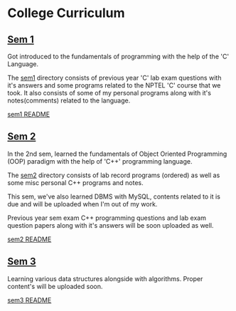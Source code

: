 # College Curriculum

## [Sem 1](./sem1)
Got introduced to the fundamentals of programming with the help of the 'C' Language.

The [sem1](./sem1) directory consists of previous year 'C' lab exam questions with it's answers and some programs related to the NPTEL 'C' course that we took. It also consists of some of my personal programs along with it's notes(comments) related to the language.

[sem1 README](./sem1/README.md)

## [Sem 2](./sem2)
In the 2nd sem, learned the fundamentals of Object Oriented Programming (OOP) paradigm with the help of 'C++' programming language.

The [sem2](./sem2) directory consists of lab record programs (ordered) as well as some misc personal C++ programs and notes.

This sem, we've also learned DBMS with MySQL, contents related to it is due and will be uploaded when I'm out of my work.

Previous year sem exam C++ programming questions and lab exam question papers along with it's answers will be soon uploaded as well.

[sem2 README](./sem2/README.md)

## [Sem 3](./sem3)
Learning various data structures alongside with algorithms. Proper content's will be uploaded soon.

[sem3 README](./sem3/README.md)